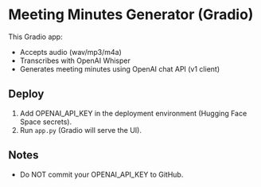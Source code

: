 # Meeting Minutes Generator (Gradio)

This Gradio app:
- Accepts audio (wav/mp3/m4a)
- Transcribes with OpenAI Whisper
- Generates meeting minutes using OpenAI chat API (v1 client)

## Deploy
1. Add OPENAI_API_KEY in the deployment environment (Hugging Face Space secrets).
2. Run `app.py` (Gradio will serve the UI).

## Notes
- Do NOT commit your OPENAI_API_KEY to GitHub.
